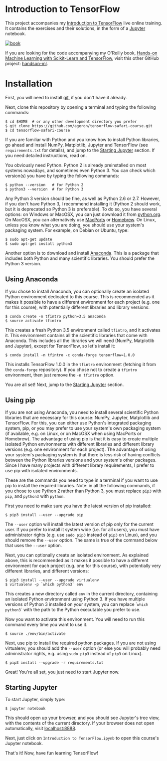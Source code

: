 Introduction to TensorFlow
==========================

This project accompanies my [Introduction to TensorFlow](https://www.safaribooksonline.com/live-training/courses/introduction-to-tensorflow/0636920079460/) live online training. It contains the exercises and their solutions, in the form of a [Jupyter](http://jupyter.org/) notebook.

[![book](https://raw.githubusercontent.com/ageron/tensorflow-safari-course/master/images/intro_to_tf_course.png)](https://www.safaribooksonline.com/live-training/courses/introduction-to-tensorflow/0636920079460/)

If you are looking for the code accompanying my O'Reilly book, [Hands-on Machine Learning with Scikit-Learn and TensorFlow](http://shop.oreilly.com/product/0636920052289.do), visit this other GitHub project: [handson-ml](https://github.com/ageron/handson-ml).


# Installation

First, you will need to install [git](https://git-scm.com/), if you don't have it already.

Next, clone this repository by opening a terminal and typing the following commands:

    $ cd $HOME  # or any other development directory you prefer
    $ git clone https://github.com/ageron/tensorflow-safari-course.git
    $ cd tensorflow-safari-course

If you are familiar with Python and you know how to install Python libraries, go ahead and install NumPy, Matplotlib, Jupyter and TensorFlow (see `requirements.txt` for details), and jump to the [Starting Jupyter](#starting-jupyter) section. If you need detailed instructions, read on.

You obviously need Python. Python 2 is already preinstalled on most systems nowadays, and sometimes even Python 3. You can check which version(s) you have by typing the following commands:

    $ python --version   # for Python 2
    $ python3 --version  # for Python 3

Any Python 3 version should be fine, as well as Python 2.6 or 2.7. However, if you don't have Python 3, I recommend installing it (Python 2 should work, but it is deprecated so Python 3 is preferable). To do so, you have several options: on Windows or MacOSX, you can just download it from [python.org](https://www.python.org/downloads/). On MacOSX, you can alternatively use [MacPorts](https://www.macports.org/) or [Homebrew](https://brew.sh/). On Linux, unless you know what you are doing, you should use your system's packaging system. For example, on Debian or Ubuntu, type:

    $ sudo apt-get update
    $ sudo apt-get install python3

Another option is to download and install [Anaconda](https://www.continuum.io/downloads). This is a package that includes both Python and many scientific libraries. You should prefer the Python 3 version.

## Using Anaconda
If you chose to install Anaconda, you can optionally create an isolated Python environment dedicated to this course. This is recommended as it makes it possible to have a different environment for each project (e.g. one for this course), with potentially different libraries and library versions:

    $ conda create -n tfintro python=3.5 anaconda
    $ source activate tfintro

This creates a fresh Python 3.5 environment called `tfintro`, and it activates it. This environment contains all the scientific libraries that come with Anaconda. This includes all the libraries we will need (NumPy, Matplotlib and Jupyter), except for TensorFlow, so let's install it:

    $ conda install -n tfintro -c conda-forge tensorflow=1.0.0

This installs TensorFlow 1.0.0 in the `tfintro` environment (fetching it from the `conda-forge` repository). If you chose not to create a `tfintro` environment, then just remove the `-n tfintro` option.

You are all set! Next, jump to the [Starting Jupyter](#starting-jupyter) section.

## Using pip 
If you are not using Anaconda, you need to install several scientific Python libraries that are necessary for this course: NumPy, Jupyter, Matplotlib and TensorFlow. For this, you can either use Python's integrated packaging system, pip, or you may prefer to use your system's own packaging system (if available, e.g. on Linux, or on MacOSX when using MacPorts or Homebrew). The advantage of using pip is that it is easy to create multiple isolated Python environments with different libraries and different library versions (e.g. one environment for each project). The advantage of using your system's packaging system is that there is less risk of having conflicts between the Python libraries versions and your system's other packages. Since I have many projects with different library requirements, I prefer to use pip with isolated environments.

These are the commands you need to type in a terminal if you want to use pip to install the required libraries. Note: in all the following commands, if you chose to use Python 2 rather than Python 3, you must replace `pip3` with `pip`, and `python3` with `python`.

First you need to make sure you have the latest version of pip installed:

    $ pip3 install --user --upgrade pip

The `--user` option will install the latest version of pip only for the current user. If you prefer to install it system wide (i.e. for all users), you must have administrator rights (e.g. use `sudo pip3` instead of `pip3` on Linux), and you should remove the `--user` option. The same is true of the command below that uses the `--user` option.

Next, you can optionally create an isolated environment. As explained above, this is recommended as it makes it possible to have a different environment for each project (e.g. one for this course), with potentially very different libraries, and different versions:

    $ pip3 install --user --upgrade virtualenv
    $ virtualenv -p `which python3` env

This creates a new directory called `env` in the current directory, containing an isolated Python environment using Python 3. If you have multiple versions of Python 3 installed on your system, you can replace \``which python3`\` with the path to the Python executable you prefer to use.

Now you want to activate this environment. You will need to run this command every time you want to use it.

    $ source ./env/bin/activate

Next, use pip to install the required python packages. If you are not using virtualenv, you should add the `--user` option (or else you will probably need administrator rights, e.g. using `sudo pip3` instead of `pip3` on Linux).

    $ pip3 install --upgrade -r requirements.txt

Great! You're all set, you just need to start Jupyter now.

## Starting Jupyter
To start Jupyter, simply type:

    $ jupyter notebook

This should open up your browser, and you should see Jupyter's tree view, with the contents of the current directory. If your browser does not open automatically, visit [localhost:8888](http://localhost:8888/tree).

Next, just click on `Introduction to TensorFlow.ipynb` to open this course's Jupyter notebook.

That's it! Now, have fun learning TensorFlow!

